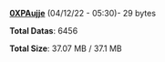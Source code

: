 [**0XPAujje**](/data/0XPAujje.txt) (04/12/22 - 05:30)- 29 bytes

**Total Datas**: 6456

**Total Size**: 37.07 MB / 37.1 MB